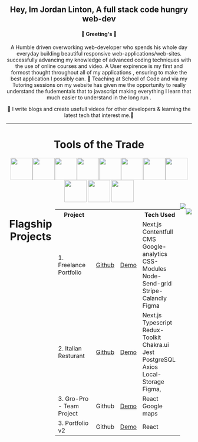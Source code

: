 



 </div>


<h2 align="center">Hey, Im Jordan Linton, A full stack code hungry web-dev</h2>

<h4 align="center">👋 Greeting's 👋 </h4>



<p align="center">
A Humble driven overworking web-developer who spends his whole day everyday building beautiful responsive web-applications/web-sites. successfully advancing my knowledge of advanced coding techniques with the use of online courses and video. A User expirence is my first and formost thought throughout all of my applications , ensuring to make the best application I possibly can.
🌱 Teaching at School of Code and via my Tutoring sessions on my website has given me the opportunity to really understand the fudementals that to javascript making everything I learn that much easier to understand in the long run .
</p>

<p align="center">
🚀  I write blogs and create usefull videos for other developers & learning the latest tech that interest me.🚀 
</p>

---

<h1 align="center">Tools of the Trade </h1>

<div align="center">
<img height="60px" src="https://img.icons8.com/color/48/000000/html-5--v2.png"/><img height="60px" src="https://img.icons8.com/color/48/000000/css3.png"/><img height="60px" src="https://img.icons8.com/color/48/000000/sass-avatar.png"/><img height="60px" src="https://img.icons8.com/ultraviolet/40/000000/react--v2.png"/><img height="60px" src="https://img.icons8.com/color/48/000000/javascript--v1.png"/><img height="60px" src="https://img.icons8.com/color/48/000000/firebase.png"/><img height="60px" src="https://img.icons8.com/fluency/48/000000/adobe-photoshop.png"/><img height="60px" src="https://img.icons8.com/fluency/48/000000/adobe-after-effects.png"/><img height="60px" src="https://img.icons8.com/color/48/000000/figma--v1.png"/>
<img height="60px" src="https://img.icons8.com/fluency/344/node-js.png"/>
<img height="60px" src="https://img.icons8.com/color/344/git.png"/>


<div style="display:flex; justify-content:center; "}>

<h1 align="center">Flagship Projects </h1>

<div style="height:600px; width:600px;">

<table>
  <tr>
    <th>Project</th>
    <th></th>
    <th></th>
    <th>Tech Used</th>
  </tr>
  <tr>
    <td>1. Freelance Portfolio</td>
    <td><a href="https://github.com/Jordaneddielinton93/Freelance-Portfolio-Website">Github</td>
    <td><a href="https://jordansfreelancing.co.uk/">Demo</td>
    <td>Next.js<br/> Contentfull CMS<br/> Google-analytics<br/>CSS-Modules<br/> Node-Send-grid<br/> Stripe-Calandly<br/>Figma</td>
  </tr>
  <tr>
    <td>2. Italian Resturant</td>
    <td><a href="https://github.com/Jordaneddielinton93/italian-resturant-front-end">Github</td>
    <td><a href="https://italian-resturant-front-end.vercel.app/">Demo</td>
    <td>Next.js<br/> Typescript<br/> Redux-Toolkit<br/> Chakra.ui<br/> Jest<br/> PostgreSQL<br/>Axios<br/> Local-Storage<br/>  Figma, </td>
  </tr>
<tr>
    <td>3. Gro-Pro - Team Project</td>
    <td>Github</td>
    <td><a href="https://bike-man-dan-wheeldeal.netlify.app/">Demo</td>
    <td>React <br/> Google maps </td>
  </tr>

<tr>
    <td>3. Portfolio v2</td>
    <td>Github</td>
    <td><a href="https://jordans-new-portfolio.netlify.app/">Demo</td>
    <td>React</td>
  </tr>

</table>

</div>

---

<img src="https://www.codewars.com/users/Jordanlinton93/badges/large"/>

  <a  href="www.linkedin.com/in/jordan-e-linton" target="_blank"><img src="https://img.shields.io/badge/-LinkedIn-%230077B5?style=for-the-badge&logo=linkedin&logoColor=white" target="_blank"></a> 

<!--














**Jordaneddielinton93/Jordaneddielinton93** is a ✨ _special_ ✨ repository because its `README.md` (this file) appears on your GitHub profile.

Here are some ideas to get you started:

- 🔭 I’m currently working on ...
- 🌱 I’m currently learning ...
- 👯 I’m looking to collaborate on ...
- 🤔 I’m looking for help with ...
- 💬 Ask me about ...
- 📫 How to reach me: ...
- 😄 Pronouns: ...
- ⚡ Fun fact: ...
-->
